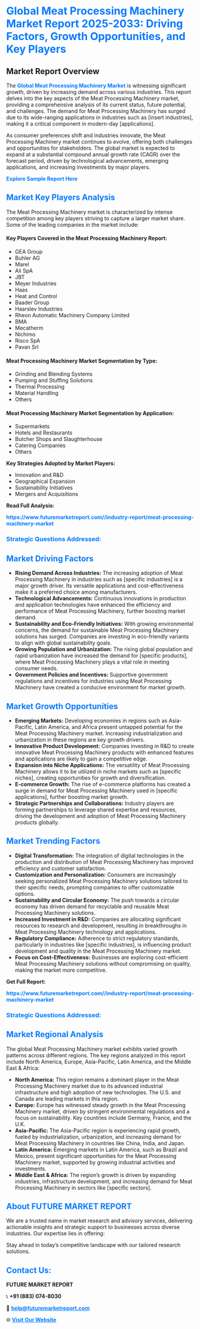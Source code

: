 <h1 style="color: #007BFF;">Global Meat Processing Machinery Market Report 2025-2033: Driving Factors, Growth Opportunities, and Key Players</h1>

<section id="overview">
<h2>Market Report Overview</h2>
<p>The <a href="https://www.futuremarketreport.com//industry-report/meat-processing-machinery-market" style="color: #007BFF; text-decoration: none;"><strong>Global Meat Processing Machinery Market</strong></a> is witnessing significant growth, driven by increasing demand across various industries. This report delves into the key aspects of the Meat Processing Machinery market, providing a comprehensive analysis of its current status, future potential, and challenges. The demand for Meat Processing Machinery has surged due to its wide-ranging applications in industries such as [insert industries], making it a critical component in modern-day [applications].</p>
<p>As consumer preferences shift and industries innovate, the Meat Processing Machinery market continues to evolve, offering both challenges and opportunities for stakeholders. The global market is expected to expand at a substantial compound annual growth rate (CAGR) over the forecast period, driven by technological advancements, emerging applications, and increasing investments by major players.</p>
</section>

<section id="overview">
<p><a href="https://www.futuremarketreport.com//request-sample/reportId=87524" style="color: #007BFF; text-decoration: none;"><strong>Explore Sample Report Here</strong></a></p>
</section>

<section id="key-players">
<h2 style="color: #007BFF;">Market Key Players Analysis</h2>
<p>The Meat Processing Machinery market is characterized by intense competition among key players striving to capture a larger market share. Some of the leading companies in the market include:</p>
<h4>Key Players Covered in the Meat Processing Machinery Report:</h4>
<ul><li>GEA Group</li><li>Buhler AG</li><li>Marel</li><li>Ali SpA</li><li>JBT</li><li>Meyer Industries</li><li>Haas</li><li>Heat and Control</li><li>Baader Group</li><li>Haarslev Industries</li><li>Rheon Automatic Machinery Company Limited</li><li>BMA</li><li>Mecatherm</li><li>Nichimo</li><li>Risco SpA</li><li>Pavan Srl</li></ul>
<h4>Meat Processing Machinery Market Segmentation by Type:</h4>
<ul><li>Grinding and Blending Systems</li><li>Pumping and Stuffing Solutions</li><li>Thermal Processing</li><li>Material Handling</li><li>Others</li></ul>

<h4>Meat Processing Machinery Market Segmentation by Application:</h4>
<ul><li>Supermarkets</li><li>Hotels and Restaurants</li><li>Butcher Shops and Slaughterhouse</li><li>Catering Companies</li><li>Others</li></ul>
<p><strong>Key Strategies Adopted by Market Players:</strong></p>
<ul>
<li>Innovation and R&D</li>
<li>Geographical Expansion</li>
<li>Sustainability Initiatives</li>
<li>Mergers and Acquisitions</li>
</ul>
</section>

<section>
<p><strong>Read Full Analysis: </strong></p><a href="https://www.futuremarketreport.com//industry-report/meat-processing-machinery-market" style="color: #007BFF; text-decoration: none;"><strong>https://www.futuremarketreport.com//industry-report/meat-processing-machinery-market</strong></a>
<h3 style="color: #007BFF;">Strategic Questions Addressed:</h3>
</section>

<section id="driving-factors">
<h2 style="color: #007BFF;">Market Driving Factors</h2>
<ul>
<li><strong>Rising Demand Across Industries:</strong> The increasing adoption of Meat Processing Machinery in industries such as [specific industries] is a major growth driver. Its versatile applications and cost-effectiveness make it a preferred choice among manufacturers.</li>
<li><strong>Technological Advancements:</strong> Continuous innovations in production and application technologies have enhanced the efficiency and performance of Meat Processing Machinery, further boosting market demand.</li>
<li><strong>Sustainability and Eco-Friendly Initiatives:</strong> With growing environmental concerns, the demand for sustainable Meat Processing Machinery solutions has surged. Companies are investing in eco-friendly variants to align with global sustainability goals.</li>
<li><strong>Growing Population and Urbanization:</strong> The rising global population and rapid urbanization have increased the demand for [specific products], where Meat Processing Machinery plays a vital role in meeting consumer needs.</li>
<li><strong>Government Policies and Incentives:</strong> Supportive government regulations and incentives for industries using Meat Processing Machinery have created a conducive environment for market growth.</li>
</ul>
</section>

<section id="growth-opportunities">
<h2 style="color: #007BFF;">Market Growth Opportunities</h2>
<ul>
<li><strong>Emerging Markets:</strong> Developing economies in regions such as Asia-Pacific, Latin America, and Africa present untapped potential for the Meat Processing Machinery market. Increasing industrialization and urbanization in these regions are key growth drivers.</li>
<li><strong>Innovative Product Development:</strong> Companies investing in R&D to create innovative Meat Processing Machinery products with enhanced features and applications are likely to gain a competitive edge.</li>
<li><strong>Expansion into Niche Applications:</strong> The versatility of Meat Processing Machinery allows it to be utilized in niche markets such as [specific niches], creating opportunities for growth and diversification.</li>
<li><strong>E-commerce Growth:</strong> The rise of e-commerce platforms has created a surge in demand for Meat Processing Machinery used in [specific applications], further boosting market growth.</li>
<li><strong>Strategic Partnerships and Collaborations:</strong> Industry players are forming partnerships to leverage shared expertise and resources, driving the development and adoption of Meat Processing Machinery products globally.</li>
</ul>
</section>

<section id="trending-factors">
<h2 style="color: #007BFF;">Market Trending Factors</h2>
<ul>
<li><strong>Digital Transformation:</strong> The integration of digital technologies in the production and distribution of Meat Processing Machinery has improved efficiency and customer satisfaction.</li>
<li><strong>Customization and Personalization:</strong> Consumers are increasingly seeking personalized Meat Processing Machinery solutions tailored to their specific needs, prompting companies to offer customizable options.</li>
<li><strong>Sustainability and Circular Economy:</strong> The push towards a circular economy has driven demand for recyclable and reusable Meat Processing Machinery solutions.</li>
<li><strong>Increased Investment in R&D:</strong> Companies are allocating significant resources to research and development, resulting in breakthroughs in Meat Processing Machinery technology and applications.</li>
<li><strong>Regulatory Compliance:</strong> Adherence to strict regulatory standards, particularly in industries like [specific industries], is influencing product development and quality in the Meat Processing Machinery market.</li>
<li><strong>Focus on Cost-Effectiveness:</strong> Businesses are exploring cost-efficient Meat Processing Machinery solutions without compromising on quality, making the market more competitive.</li>
</ul>
</section>

<section>
<p><strong>Get Full Report: </strong></p><a href="https://www.futuremarketreport.com//industry-report/meat-processing-machinery-market" style="color: #007BFF; text-decoration: none;"><strong>https://www.futuremarketreport.com//industry-report/meat-processing-machinery-market</strong></a>
<h3 style="color: #007BFF;">Strategic Questions Addressed:</h3>
</section>


<section id="regional-analysis">
<h2 style="color: #007BFF;">Market Regional Analysis</h2>
<p>The global Meat Processing Machinery market exhibits varied growth patterns across different regions. The key regions analyzed in this report include North America, Europe, Asia-Pacific, Latin America, and the Middle East & Africa:</p>
<ul>
<li><strong>North America:</strong> This region remains a dominant player in the Meat Processing Machinery market due to its advanced industrial infrastructure and high adoption of new technologies. The U.S. and Canada are leading markets in this region.</li>
<li><strong>Europe:</strong> Europe has witnessed steady growth in the Meat Processing Machinery market, driven by stringent environmental regulations and a focus on sustainability. Key countries include Germany, France, and the U.K.</li>
<li><strong>Asia-Pacific:</strong> The Asia-Pacific region is experiencing rapid growth, fueled by industrialization, urbanization, and increasing demand for Meat Processing Machinery in countries like China, India, and Japan.</li>
<li><strong>Latin America:</strong> Emerging markets in Latin America, such as Brazil and Mexico, present significant opportunities for the Meat Processing Machinery market, supported by growing industrial activities and investments.</li>
<li><strong>Middle East & Africa:</strong> The region’s growth is driven by expanding industries, infrastructure development, and increasing demand for Meat Processing Machinery in sectors like [specific sectors].</li>
</ul>
</section>

<footer>
<h2 style="color: #007BFF;">About FUTURE MARKET REPORT</h2>
<p>We are a trusted name in market research and advisory services, delivering actionable insights and strategic support to businesses across diverse industries. Our expertise lies in offering:</p>

<p>Stay ahead in today’s competitive landscape with our tailored research solutions.</p>

<h2 style="color: #007BFF;">Contact Us:</h2>
<p><strong>FUTURE MARKET REPORT</strong></p>
<p>📞 <strong>+91 (883) 074-8030</strong></p>
<p>📧 <strong><a href="mailto:help@futuremarketreport.com" style="color: #007BFF;">help@futuremarketreport.com</a></strong></p>
<p>🌐 <strong><a href="https://www.futuremarketreport.com/" style="color: #007BFF;">Visit Our Website</a></strong></p>
</footer>